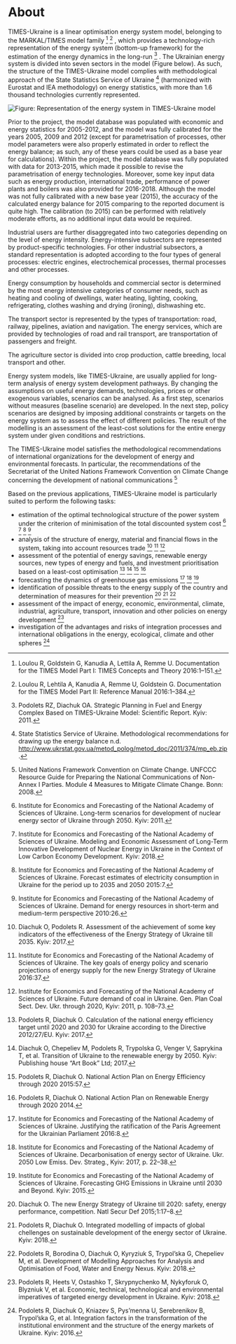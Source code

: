 ﻿# About
TIMES-Ukraine is a linear optimisation energy system model, belonging to the MARKAL/TIMES model family [^8]
[^9]
, which provides a technology-rich representation of the energy system (bottom-up framework) for the estimation of the energy dynamics in the long-run [^6]
. The Ukrainian energy system is divided into seven sectors in the model (Figure below). As such, the structure of the TIMES-Ukraine model complies with methodological approach of the State Statistics Service of Ukraine [^10]
 (harmonized with Eurostat and IEA methodology) on energy statistics, with more than 1.6 thousand technologies currently represented.

![Figure: Representation of the energy system in TIMES-Ukraine model](images/model_structure_en.png "Representation of the energy system in TIMES-Ukraine model")

Prior to the project, the model database was populated with economic and energy statistics for 2005-2012, and the model was fully calibrated for the years 2005, 2009 and 2012 (except for parametrisation of processes, other model parameters were also properly estimated in order to reflect the energy balance; as such, any of these years could be used as a base year for calculations). Within the project, the model database was fully populated with data for 2013-2015, which made it possible to revise the parametrisation of energy technologies. Moreover, some key input data such as energy production, international trade, performance of power plants and boilers was also provided for 2016-2018. Although the model was not fully calibrated with a new base year (2015), the accuracy of the calculated energy balance for 2015 comparing to the reported document is quite high. The calibration (to 2015) can be performed with relatively moderate efforts, as no additional input data would be required.

Industrial users are further disaggregated into two categories depending on the level of energy intensity. Energy-intensive subsectors are represented by product-specific technologies. For other industrial subsectors, a standard representation is adopted according to the four types of general processes: electric engines, electrochemical processes, thermal processes and other processes. 

Energy consumption by households and commercial sector is determined by the most energy intensive categories of consumer needs, such as heating and cooling of dwellings, water heating, lighting, cooking, refrigerating, clothes washing and drying (ironing), dishwashing etc. 

The transport sector is represented by the types of transportation: road, railway, pipelines, aviation and navigation. The energy services, which are provided by technologies of road and rail transport, are transportation of passengers and freight.

The agriculture sector is divided into crop production, cattle breeding, local transport and other.

Energy system models, like TIMES-Ukraine, are usually applied for long-term analysis of energy system development pathways. By changing the assumptions on useful energy demands, technologies, prices or other exogenous variables, scenarios can be analysed. As a first step, scenarios without measures (baseline scenario) are developed. In the next step, policy scenarios are designed by imposing additional constraints or targets on the energy system as to assess the effect of different policies. The result of the modelling is an assessment of the least-cost solutions for the entire energy system under given conditions and restrictions.

The TIMES-Ukraine model satisfies the methodological recommendations of international organizations for the development of energy and environmental forecasts. In particular, the recommendations of the Secretariat of the United Nations Framework Convention on Climate Change concerning the development of national communications [^11] 

Based on the previous applications, TIMES-Ukraine model is particularly suited to perform the following tasks:
- estimation of the optimal technological structure of the power system under the criterion of minimisation of the total discounted system cost [^12]
[^13]
[^14]
[^15]
- analysis of the structure of energy, material and financial flows in the system, taking into account resources trade [^16]
[^17]
[^18]
- assessment of the potential of energy savings, renewable energy sources, new types of energy and fuels, and investment prioritisation based on a least-cost optimisation [^19]
[^20]
[^21]
[^22]
- forecasting the dynamics of greenhouse gas emissions [^23]
[^24]
[^25]
- identification of possible threats to the energy supply of the country and determination of measures for their prevention [^26]
[^27]
[^28]
- assessment of the impact of energy, economic, environmental, climate, industrial, agriculture, transport, innovation and other policies on energy development [^29]
- investigation of the advantages and risks of integration processes and international obligations in the energy, ecological, climate and other spheres [^30]


[^6]: Podolets RZ, Diachuk OA. Strategic Planning in Fuel and Energy Complex Based on TIMES-Ukraine Model: Scientific Report. Kyiv: 2011.

[^8]: Loulou R, Goldstein G, Kanudia A, Lettila A, Remme U. Documentation for the TIMES Model Part I: TIMES Concepts and Theory 2016:1–151.

[^9]: Loulou R, Lehtila A, Kanudia A, Remme U, Goldstein G. Documentation for the TIMES Model Part II: Reference Manual 2016:1–384.

[^10]: State Statistics Service of Ukraine. Methodological recommendations for drawing up the energy balance n.d. http://www.ukrstat.gov.ua/metod_polog/metod_doc/2011/374/mp_eb.zip.

[^11]: United Nations Framework Convention on Climate Change. UNFCCC Resource Guide for Preparing the National Communications of Non-Annex I Parties. Module 4 Measures to Mitigate Climate Change. Bonn: 2008.

[^12]: Institute for Economics and Forecasting of the National Academy of Sciences of Ukraine. Long-term scenarios for development of nuclear energy sector of Ukraine through 2050. Kyiv: 2011.

[^13]: Institute for Economics and Forecasting of the National Academy of Sciences of Ukraine. Modeling and Economic Assessment of Long-Term Innovative Development of Nuclear Energy in Ukraine in the Context of Low Carbon Economy Development. Kyiv: 2018.

[^14]: Institute for Economics and Forecasting of the National Academy of Sciences of Ukraine. Forecast estimates of electricity consumption in Ukraine for the period up to 2035 and 2050 2015:7.

[^15]: Institute for Economics and Forecasting of the National Academy of Sciences of Ukraine. Demand for energy resources in short-term and medium-term perspective 2010:26.

[^16]: Diachuk O, Podolets R. Assessment of the achievement of some key indicators of the effectiveness of the Energy Strategy of Ukraine till 2035. Kyiv: 2017.

[^17]: Institute for Economics and Forecasting of the National Academy of Sciences of Ukraine. The key goals of energy policy and scenario projections of energy supply for the new Energy Strategy of Ukraine 2016:37.

[^18]: Institute for Economics and Forecasting of the National Academy of Sciences of Ukraine. Future demand of coal in Ukraine. Gen. Plan Coal Sect. Dev. Ukr. through 2020, Kyiv: 2011, p. 108–73.

[^19]: Podolets R, Diachuk О. Calculation of the national energy efficiency target until 2020 and 2030 for Ukraine according to the Directive 2012/27/EU. Kyiv: 2017.

[^20]: Diachuk О, Chepeliev М, Podolets R, Trypolska G, Venger V, Saprykina T, et al. Transition of Ukraine to the renewable energy by 2050. Kyiv: Publishing house “Art Book” Ltd; 2017.

[^21]: Podolets R, Diachuk О. National Action Plan on Energy Efficiency through 2020 2015:57.

[^22]: Podolets R, Diachuk О. National Action Plan on Renewable Energy through 2020 2014.

[^23]: Institute for Economics and Forecasting of the National Academy of Sciences of Ukraine. Justifying the ratification of the Paris Agreement for the Ukrainian Parliament 2016:8.

[^24]: Institute for Economics and Forecasting of the National Academy of Sciences of Ukraine. Decarbonisation of energy sector of Ukraine. Ukr. 2050 Low Emiss. Dev. Strateg., Kyiv: 2017, p. 22–38.

[^25]: Institute for Economics and Forecasting of the National Academy of Sciences of Ukraine. Forecasting GHG Emissions in Ukraine until 2030 and Beyond. Kyiv: 2015.

[^26]: Diachuk О. The new Energy Strategy of Ukraine till 2020: safety, energy performance, competition. Natl Secur Def 2015;1:17–8.

[^27]: Podolets R, Diachuk О. Integrated modelling of impacts of global chellenges on sustainable development of the energy sector of Ukraine. Kyiv: 2018.

[^28]: Podolets R, Borodina O, Diachuk О, Kyryziuk S, Trypol’ska G, Chepeliev М, et al. Development of Modelling Approaches for Analysis and Optimisation of Food, Water and Energy Nexus. Kyiv: 2018.

[^29]: Podolets R, Heets V, Ostashko T, Skrypnychenko M, Nykyforuk O, Blyzniuk V, et al. Economic, technical, technological and environmental imperatives of targeted energy development in Ukraine. Kyiv: 2018.

[^30]: Podolets R, Diachuk О, Kniazev S, Pys’menna U, Serebrenikov B, Trypol’ska G, et al. Integration factors in the transformation of the institutional environment and the structure of the energy markets of Ukraine. Kyiv: 2016.
